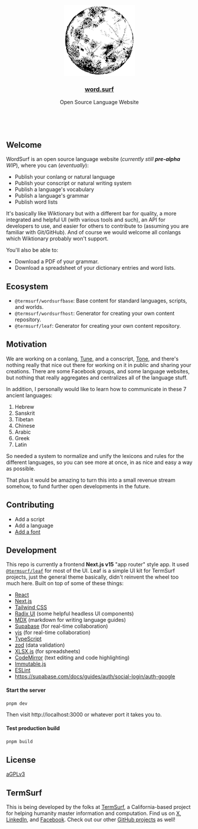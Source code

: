 <br/>
<br/>
<br/>
<br/>
<br/>
<br/>
<br/>

<p align='center'>
  <a href="https://word.surf">
    <img src='https://github.com/termsurf/word.surf/blob/make/moon.svg?raw=true' height='192'/>
  </a>
</p>

<h3 align='center'>
  <a href="https://word.surf">word.surf</a>
</h3>
<p align='center'>
  Open Source Language Website
</p>

<br/>
<br/>
<br/>

## Welcome

WordSurf is an open source language website (_currently still **pre-alpha** WIP_), where you can (_eventually_):

- Publish your conlang or natural language
- Publish your conscript or natural writing system
- Publish a language's vocabulary
- Publish a language's grammar
- Publish word lists

It's basically like Wiktionary but with a different bar for quality, a more integrated and helpful UI (with various tools and such), an API for developers to use, and easier for others to contribute to (assuming you are familiar with Git/GitHub). And of course we would welcome all conlangs which Wiktionary probably won't support.

You'll also be able to:

- Download a PDF of your grammar.
- Download a spreadsheet of your dictionary entries and word lists.

## Ecosystem

- `@termsurf/wordsurfbase`: Base content for standard languages, scripts, and worlds.
- `@termsurf/wordsurfhost`: Generator for creating your own content repository.
- `@termsurf/leaf`: Generator for creating your own content repository.

## Motivation

We are working on a conlang, [Tune](https://github.com/termsurf/tune), and a conscript, [Tone](https://github.com/termsurf/tone), and there's nothing really that nice out there for working on it in public and sharing your creations. There are some Facebook groups, and some language websites, but nothing that really aggregates and centralizes all of the language stuff.

In addition, I personally would like to learn how to communicate in these 7 ancient languages:

1. Hebrew
2. Sanskrit
3. Tibetan
4. Chinese
5. Arabic
6. Greek
7. Latin

So needed a system to normalize and unify the lexicons and rules for the different languages, so you can see more at once, in as nice and easy a way as possible.

That plus it would be amazing to turn this into a small revenue stream somehow, to fund further open developments in the future.

## Contributing

- Add a script
- Add a language
- [Add a font](https://github.com/termsurf/word.surf/issues/new?assignees=termhare&labels=font%2Ctriage&projects=&template=font.yaml&title=%5BFont%5D%3A+)

## Development

This repo is currently a frontend **Next.js v15** "app router" style app. It used [`@termsurf/leaf`](https://github.com/termsurf/leaf) for most of the UI. Leaf is a simple UI kit for TermSurf projects, just the general theme basically, didn't reinvent the wheel too much here. Built on top of some of these things:

- [React](https://react.dev/)
- [Next.js](https://nextjs.org/)
- [Tailwind CSS](https://tailwindcss.com/)
- [Radix UI](https://www.radix-ui.com/) (some helpful headless UI components)
- [MDX](https://mdxjs.com/) (markdown for writing language guides)
- [Supabase](https://supabase.com/) (for real-time collaboration)
- [yjs](https://docs.yjs.dev/) (for real-time collaboration)
- [TypeScript](https://www.typescriptlang.org/)
- [zod](https://zod.dev/) (data validation)
- [XLSX.js](https://github.com/SheetJS/sheetjs) (for spreadsheets)
- [CodeMirror](https://github.com/codemirror/codemirror5) (text editing and code highlighting)
- [Immutable.js](https://immutable-js.com/)
- [ESLint](https://eslint.org/)
- https://supabase.com/docs/guides/auth/social-login/auth-google

#### Start the server

```bash
pnpm dev
```

Then visit http://localhost:3000 or whatever port it takes you to.

#### Test production build

```bash
pnpm build
```

## License

[aGPLv3](https://en.wikipedia.org/wiki/GNU_Affero_General_Public_License)

## TermSurf

This is being developed by the folks at [TermSurf](https://term.surf), a
California-based project for helping humanity master information and
computation. Find us on [X](https://x.com/termsurf),
[LinkedIn](https://www.linkedin.com/company/termsurf), and
[Facebook](https://www.facebook.com/termsurf). Check out our other
[GitHub projects](https://github.com/termsurf) as well!
